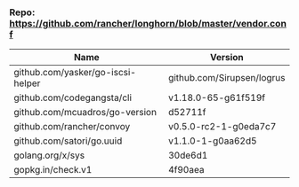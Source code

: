### Repo: https://github.com/rancher/longhorn/blob/master/vendor.conf

Name | Version 
|-----|-----
github.com/yasker/go-iscsi-helper | github.com/Sirupsen/logrus    |  v0.10.0-38-g3ec0642
github.com/codegangsta/cli    |  v1.18.0-65-g61f519f
github.com/mcuadros/go-version | d52711f
github.com/rancher/convoy      | v0.5.0-rc2-1-g0eda7c7
github.com/satori/go.uuid      | v1.1.0-1-g0aa62d5
golang.org/x/sys      |  30de6d1
gopkg.in/check.v1     |  4f90aea

####